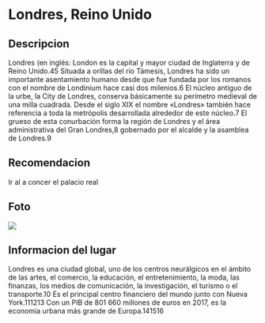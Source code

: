 # Londres, Reino Unido

## Descripcion 
Londres (en inglés: London es la capital y mayor ciudad de Inglaterra y de Reino Unido.4​5​ Situada a orillas del río Támesis, Londres ha sido un importante asentamiento humano desde que fue fundada por los romanos con el nombre de Londinium hace casi dos milenios.6​ El núcleo antiguo de la urbe, la City de Londres, conserva básicamente su perímetro medieval de una milla cuadrada. Desde el siglo XIX el nombre «Londres» también hace referencia a toda la metrópolis desarrollada alrededor de este núcleo.7​ El grueso de esta conurbación forma la región de Londres y el área administrativa del Gran Londres,8​ gobernado por el alcalde y la asamblea de Londres.9​

## Recomendacion
Ir al a concer el palacio real

## Foto
![](https://upload.wikimedia.org/wikipedia/commons/thumb/6/67/London_Skyline_%28125508655%29.jpeg/248px-London_Skyline_%28125508655%29.jpeg)

## Informacion del lugar
Londres es una ciudad global, uno de los centros neurálgicos en el ámbito de las artes, el comercio, la educación, el entretenimiento, la moda, las finanzas, los medios de comunicación, la investigación, el turismo o el transporte.10​ Es el principal centro financiero del mundo junto con Nueva York.11​12​13​ Con un PIB de 801 660 millones de euros en 2017, es la economía urbana más grande de Europa.14​15​16​

